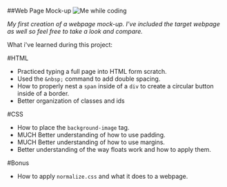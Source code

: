 ##Web Page Mock-up
![Me while coding](http://cdn.quotesgram.com/small/25/29/698608675-Programmers-Funny-Pictures-Coding-Jokes.jpg)

*My first creation of a webpage mock-up. I've included the target webpage as well so feel free to take a look and compare.*


What i've learned during this project:

#HTML
* Practiced typing a full page into HTML form scratch.
* Used the `&nbsp;` command to add double spacing.
* How to properly nest a `span` inside of a `div` to create a circular button inside of a border.
* Better organization of classes and ids

#CSS
* How to place the `background-image` tag.
* MUCH Better understanding of how to use padding.
* MUCH Better understanding of how to use margins.
* Better understanding of the way floats work and how to apply them.

#Bonus
* How to apply `normalize.css` and what it does to a webpage.
